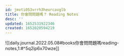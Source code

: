 ```yaml
---
id: jmvti053vrrh3heurcavglb
title: 你會問問題嗎？ Reading Notes
desc: ''
updated: 1652531922346
created: 1652020594219
---
```



![[daily.journal.2022.05.08#books你會問問題嗎reading-notes,1:#^5q2ip6x70wze]]
